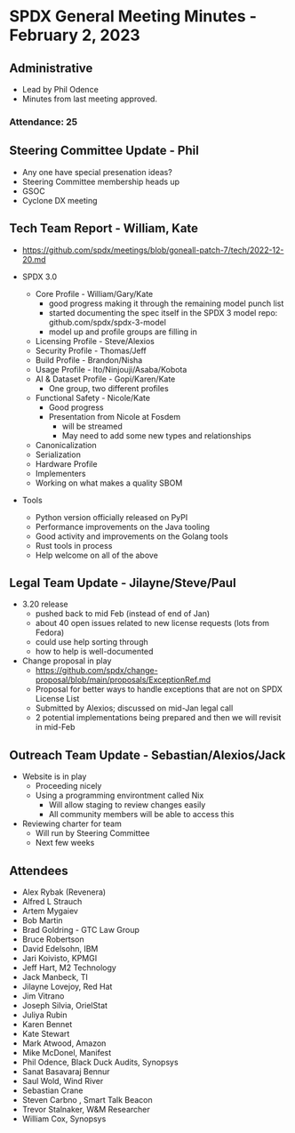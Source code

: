 # SPDX General Meeting Minutes - February 2, 2023

## Administrative
* Lead by Phil Odence
* Minutes from last meeting approved. 

### Attendance: 25

## Steering Committee Update - Phil
* Any one have special presenation ideas?
* Steering Committee membership heads up
* GSOC
* Cyclone DX meeting

## Tech Team Report - William, Kate
* https://github.com/spdx/meetings/blob/goneall-patch-7/tech/2022-12-20.md

* SPDX 3.0 
  * Core Profile - William/Gary/Kate
    * good progress making it through the remaining model punch list
    * started documenting the spec itself in the SPDX 3 model repo: github.com/spdx/spdx-3-model
    * model up and profile groups are filling in
  * Licensing Profile - Steve/Alexios
  * Security Profile - Thomas/Jeff
  * Build Profile - Brandon/Nisha
  * Usage Profile - Ito/Ninjouji/Asaba/Kobota
  * AI & Dataset Profile - Gopi/Karen/Kate
    * One group, two different profiles
  * Functional Safety - Nicole/Kate
     * Good progress
    * Presentation from Nicole at Fosdem
      * will be streamed
      * May need to add some new types and relationships
  * Canonicalization
  * Serialization
  * Hardware Profile
  * Implementers
  * Working on what makes a quality SBOM
 * Tools
   * Python version officially released on PyPI
   * Performance improvements on the Java tooling
   * Good activity and improvements on the Golang tools
   * Rust tools in process
   * Help welcome on all of the above

## Legal Team Update - Jilayne/Steve/Paul
* 3.20 release
  * pushed back to mid Feb (instead of end of Jan)
  * about 40 open issues related to new license requests (lots from Fedora)
  * could use help sorting through
  * how to help is well-documented
* Change proposal in play 
  * https://github.com/spdx/change-proposal/blob/main/proposals/ExceptionRef.md
  * Proposal for better ways to handle exceptions that are not on SPDX License List
  * Submitted by Alexios; discussed on mid-Jan legal call
  * 2 potential implementations being prepared and then we will revisit in mid-Feb


## Outreach Team Update - Sebastian/Alexios/Jack
* Website is in play
  * Proceeding nicely
  * Using a programming environtment called Nix
    * Will allow staging to review changes easily
    * All community members will be able to access this
* Reviewing charter for team
  * Will run by Steering Committee
  * Next few weeks
        
## Attendees
* Alex Rybak (Revenera)
* Alfred L Strauch
* Artem Mygaiev
* Bob Martin
* Brad Goldring - GTC Law Group
* Bruce Robertson
* David Edelsohn, IBM
* Jari Koivisto, KPMGI
* Jeff Hart, M2 Technology
* Jack Manbeck, TI
* Jilayne Lovejoy, Red Hat
* Jim Vitrano
* Joseph Silvia, OrielStat
* Juliya Rubin
* Karen Bennet
* Kate Stewart
* Mark Atwood, Amazon
* Mike McDonel, Manifest
* Phil Odence, Black Duck Audits, Synopsys
* Sanat Basavaraj Bennur
* Saul Wold, Wind River
* Sebastian Crane
* Steven Carbno , Smart Talk Beacon
* Trevor Stalnaker, W&M Researcher
* William Cox, Synopsys
